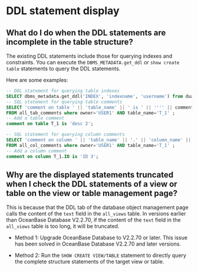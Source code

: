DDL statement display
===========================

**What do I do when the DDL statements are incomplete in the table structure?**
------------------------------------------

The existing DDL statements include those for querying indexes and constraints. You can execute the `DBMS_METADATA.get_ddl` or `show create table` statements to query the DDL statements.

Here are some examples:

```sql
-- DDL statement for querying table indexes
SELECT dbms_metadata.get_ddl('INDEX', 'indexname', 'username') from dual;
-- SQL statement for querying table comments
SELECT 'comment on table ' || 'table_name' || ' is ' || '''' || comments  || ''';'
FROM all_tab_comments where owner='USER1' AND table_name='T_1' ;
-- Add a table comment
comment on table T_1 is 'desc 2';

-- SQL statement for querying column comments
SELECT 'comment on column ' || 'table_name' || '.' || 'column_name' || ' is ' || '''' || comments  || ''';'
FROM all_col_comments where owner='USER1' AND table_name='T_1' ;
-- Add a column comment
comment on column T_1.ID is 'ID 3';
```

**Why are the displayed statements truncated when I check the DDL statements of a view or table on the view or table management page?**
---------------------------------------------------------

This is because that the DDL tab of the database object management page calls the content of the `text` field in the `all_views` table. In versions earlier than OceanBase Database V2.2.70, if the content of the `text` field in the `all_views` table is too long, it will be truncated.

* Method 1: Upgrade OceanBase Database to V2.2.70 or later. This issue has been solved in OceanBase Database V2.2.70 and later versions.

* Method 2: Run the `SHOW CREATE VIEW/TABLE` statement to directly query the complete structure statements of the target view or table.